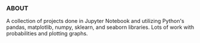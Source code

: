 ### ABOUT

A collection of projects done in Jupyter Notebook and utilizing Python's pandas, matplotlib, numpy, sklearn, and seaborn libraries. Lots of work with probabilities and plotting graphs.
